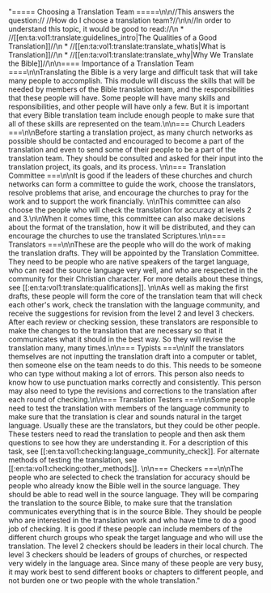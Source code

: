 "===== Choosing a Translation Team =====\n\n//This answers the question:// //How do I choose a translation team?//\n\n//In order to understand this topic, it would be good to read://\n  * //[[en:ta:vol1:translate:guidelines_intro|The Qualities of a Good Translation]]//\n  * //[[en:ta:vol1:translate:translate_whatis|What is Translation]]//\n  * //[[en:ta:vol1:translate:translate_why|Why We Translate the Bible]]//\n\n==== Importance of a Translation Team ====\n\nTranslating the Bible is a very large and difficult task that will take many people to accomplish. This module will discuss the skills that will be needed by members of the Bible translation team, and the responsibilities that these people will have. Some people will have many skills and responsibilities, and other people will have only a few. But it is important that every Bible translation team include enough people to make sure that all of these skills are represented on the team.\n\n=== Church Leaders ===\n\nBefore starting a translation project, as many church networks as possible should be contacted and encouraged to become a part of the translation and even to send some of their people to be a part of the translation team. They should be consulted and asked for their input into the translation project, its goals, and its process. \n\n=== Translation Committee ===\n\nIt is good if the leaders of these churches and church networks can form a committee to guide the work, choose the translators, resolve problems that arise, and encourage the churches to pray for the work and to support the work financially. \n\nThis committee can also choose the people who will check the translation for accuracy at levels 2 and 3.\n\nWhen it comes time, this committee can also make decisions about the format of the translation, how it will be distributed, and they can encourage the churches to use the translated Scriptures.\n\n=== Translators ===\n\nThese are the people who will do the work of making the translation drafts. They will be appointed by the Translation Committee. They need to be people who are native speakers of the target language, who can read the source language very well, and who are respected in the community for their Christian character. For more details about these things, see [[:en:ta:vol1:translate:qualifications]]. \n\nAs well as making the first drafts, these people will form the core of the translation team that will check each other's work, check the translation with the language community, and receive the suggestions for revision from the level 2 and level 3 checkers. After each review or checking session, these translators are responsible to make the changes to the translation that are necessary so that it communicates what it should in the best way. So they will revise the translation many, many times.\n\n=== Typists ===\n\nIf the translators themselves are not inputting the translation draft into a computer or tablet, then someone else on the team needs to do this. This needs to be someone who can type without making a lot of errors. This person also needs to know how to use punctuation marks correctly and consistently. This person may also need to type the revisions and corrections to the translation after each round of checking.\n\n=== Translation Testers ===\n\nSome people need to test the translation with members of the language community to make sure that the translation is clear and sounds natural in the target language. Usually these are the translators, but they could be other people. These testers need to read the translation to people and then ask them questions to see how they are understanding it. For a description of this task, see [[:en:ta:vol1:checking:language_community_check]]. For alternate methods of testing the translation, see [[:en:ta:vol1:checking:other_methods]]. \n\n=== Checkers ===\n\nThe people who are selected to check the translation for accuracy should be people who already know the Bible well in the source language. They should be able to read well in the source language. They will be comparing the translation to the source Bible, to make sure that the translation communicates everything that is in the source Bible. They should be people who are interested in the translation work and who have time to do a good job of checking. It is good if these people can include members of the different church groups who speak the target language and who will use the translation. The level 2 checkers should be leaders in their local church. The level 3 checkers should be leaders of groups of churches, or respected very widely in the language area. Since many of these people are very busy, it may work best to send different books or chapters to different people, and not burden one or two people with the whole translation."
